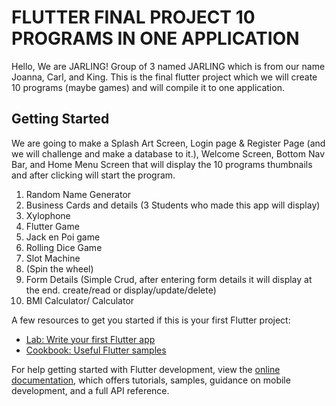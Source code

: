 # FLUTTER FINAL PROJECT 10 PROGRAMS IN ONE APPLICATION

Hello, We are JARLING! Group of 3 named JARLING which is from our name Joanna, Carl, and King.
This is the final flutter project which we will create 10 programs (maybe games) and will compile it to one application. 


## Getting Started

We are going to make a Splash Art Screen, Login page & Register Page (and we will challenge and make a database to it.),
Welcome Screen, Bottom Nav Bar, and Home Menu Screen that will display the 10 programs thumbnails and after clicking will start the program.  

1. Random Name Generator
2. Business Cards and details (3 Students who made this app will display)
3. Xylophone 
4. Flutter Game
5. Jack en Poi game
6. Rolling Dice Game
7. Slot Machine
8. (Spin the wheel)
9. Form Details (Simple Crud, after entering form details it will display at the end. create/read or display/update/delete)
10. BMI Calculator/ Calculator


A few resources to get you started if this is your first Flutter project:

- [Lab: Write your first Flutter app](https://docs.flutter.dev/get-started/codelab)
- [Cookbook: Useful Flutter samples](https://docs.flutter.dev/cookbook)

For help getting started with Flutter development, view the
[online documentation](https://docs.flutter.dev/), which offers tutorials,
samples, guidance on mobile development, and a full API reference.
